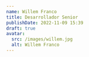 ```yaml
---
name: Willem Franco
title: Desarrollador Senior
publishDate: 2022-11-09 15:39
draft: true
avatar:
  src: /images/willem.jpg
  alt: Willem Franco
---
```

